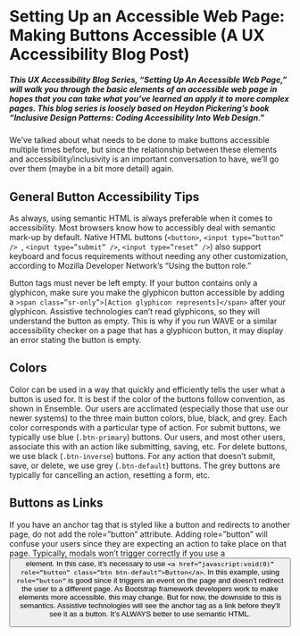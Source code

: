 # Setting Up an Accessible Web Page: Making Buttons Accessible (A UX Accessibility Blog Post)
##### This UX Accessibility Blog Series, “Setting Up An Accessible Web Page,” will walk you through the basic elements of an accessible web page in hopes that you can take what you’ve learned an apply it to more complex pages. This blog series is loosely based on Heydon Pickering’s book “Inclusive Design Patterns: Coding Accessibility Into Web Design.”

<p>We’ve talked about what needs to be done to make buttons accessible multiple times before, but since the relationship between these elements and accessibility/inclusivity is an important conversation to have, we’ll go over them (maybe in a bit more detail) again.</p>

<h2>General Button Accessibility Tips</h2>

<p>As always, using semantic HTML is always preferable when it comes to accessibility. Most browsers know how to accessibly deal with semantic mark-up by default. Native HTML buttons (<code>&lt;button&gt;</code>, <code>&lt;input type=”button” /&gt; </code>, <code>&lt;input type=”submit” /&gt;</code>, <code>&lt;input type=”reset” /&gt;</code>) also support keyboard and focus requirements without needing any other customization, according to Mozilla Developer Network’s “Using the button role.”</p>
<p>Button tags must never be left empty. If your button contains only a glyphicon, make sure you make the glyphicon button accessible by adding a <code>&gt;span class=”sr-only”&gt;[Action glyphicon represents]&lt;/span&gt;</code> after your glyphicon. Assistive technologies can’t read glyphicons, so they will understand the button as empty. This is why if you run WAVE or a similar accessibility checker on a page that has a glyphicon button, it may display an error stating the button is empty. </p>
<h2>Colors</h2>
<p>Color can be used in a way that quickly and efficiently tells the user what a button is used for. It is best if the color of the buttons follow convention, as shown in Ensemble. Our users are acclimated (especially those that use our newer systems) to the three main button colors, blue, black, and grey. Each color corresponds with a particular type of action. For submit buttons, we typically use blue (<code>.btn-primary</code>) buttons. Our users, and most other users, associate this with an action like submitting, saving, etc. For delete buttons, we use black (<code>.btn-inverse</code>) buttons. For any action that doesn’t submit, save, or delete, we use grey (<code>.btn-default</code>) buttons. The grey buttons are typically for cancelling an action, resetting a form, etc.</p>
<h2>Buttons as Links</h2>
<p>If you have an anchor tag that is styled like a button and redirects to another page, do not add the role=”button” attribute. Adding role=”button” will confuse your users since they are expecting an action to take place on that page. 
Typically, modals won’t trigger correctly if you use a <button> element. In this case, it’s necessary to use <code>&lt;a href=”javascript:void(0)” role=”button” class=”btn btn-default”&gt;Button&lt;/a&gt;</code>. In this example, using <code>role=”button”</code> is good since it triggers an event on the page and doesn’t redirect the user to a different page. As Bootstrap framework developers work to make elements more accessible, this may change. But for now, the downside to this is semantics. Assistive technologies will see the anchor tag as a link before they’ll see it as a button. It’s ALWAYS better to use semantic HTML.</p>
